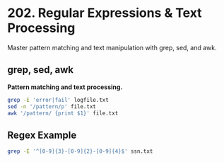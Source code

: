 # 202. Regular Expressions & Text Processing

Master pattern matching and text manipulation with grep, sed, and awk.

## grep, sed, awk

**Pattern matching and text processing.**

```bash
grep -E 'error|fail' logfile.txt
sed -n '/pattern/p' file.txt
awk '/pattern/ {print $1}' file.txt
```

## Regex Example

```bash
grep -E '^[0-9]{3}-[0-9]{2}-[0-9]{4}$' ssn.txt
```
